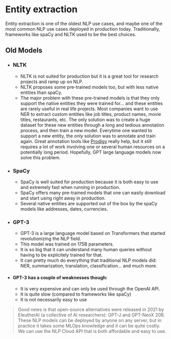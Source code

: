 # Entity extraction

Entity extraction is one of the oldest NLP use cases, and maybe one of the most common NLP use cases deployed in production today. Traditionally, frameworks like spaCy and NLTK used to be the best choices.

## Old Models

- ### NLTK

  - NLTK is not suited for production but it is a great tool for research projects and ramp up on NLP.
  - NLTK proposes some pre-trained models too, but with less native entities than spaCy.
  - The major problem with these pre-trained models is that they only support the native entities they were trained for… and these entities are rarely useful in real life projects. Most companies want to use NER to extract custom entities like job titles, product names, movie titles, restaurants, etc. The only solution was to create a huge dataset for these new entities through a long and tedious annotation process, and then train a new model. Everytime one wanted to support a new entity, the only solution was to annotate and train again. Great annotation tools like [Prodigy](https://prodi.gy/) really help, but it still requires a lot of work involving one or several human resources on a potentially long period. Hopefully, GPT large language models now solve this problem.

- ### SpaCy

  - SpaCy is well suited for production because it is both easy to use and extremely fast when running in production.
  - SpaCy offers many pre-trained models that one can easily download and start using right away in production.
  - Several native entities are supported out of the box by the spaCy models like addresses, dates, currencies.

- ### GPT-3

  - GPT-3 is a large language model based on Transformers that started revolutionizing the NLP field.
  - This model was trained on 175B parameters.
  - It is so big that it can understand many human queries without having to be explicitely trained for that.
  - It can pretty much do everything that traditional NLP models did: NER, summarization, translation, classification… and much more.

- #### GPT-3 has a couple of weaknesses though:

  - It is very expensive and can only be used through the OpenAI API.
  - It is quite slow (compared to frameworks like spaCy)
  - It is not necessarily easy to use

> Good news is that open-source alternatives were released in 2021 by EleutherAI (a collective of AI researchers): GPT-J and GPT-NeoX 20B. These NLP models can be deployed by anyone on any server, but in practice it takes some MLOps knowledge and it can be quite costly. We can use the NLP Cloud API that is both affordable and easy to use.
